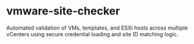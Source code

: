 # vmware-site-checker
Automated validation of VMs, templates, and ESXi hosts across multiple vCenters using secure credential loading and site ID matching logic.
